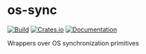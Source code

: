 # os-sync

[![Build](https://github.com/DoumanAsh/os-sync/workflows/Rust/badge.svg)](https://github.com/DoumanAsh/os-sync/actions?query=workflow%3ARust)
[![Crates.io](https://img.shields.io/crates/v/os-sync.svg)](https://crates.io/crates/os-sync)
[![Documentation](https://docs.rs/os-sync/badge.svg)](https://docs.rs/crate/os-sync/)

Wrappers over OS synchronization primitives
